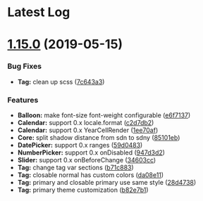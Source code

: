 # Latest Log 

# [1.15.0](https://github.com/alibaba-fusion/next/compare/1.14.2...1.15.0) (2019-05-15)


### Bug Fixes

* **Tag:** clean up scss ([7c643a3](https://github.com/alibaba-fusion/next/commit/7c643a3))


### Features

* **Balloon:** make font-size font-weight configurable ([e6f7137](https://github.com/alibaba-fusion/next/commit/e6f7137))
* **Calendar:** support 0.x locale.format ([c2d7db2](https://github.com/alibaba-fusion/next/commit/c2d7db2))
* **Calendar:** support 0.x YearCellRender ([1ee70af](https://github.com/alibaba-fusion/next/commit/1ee70af))
* **Core:** split shadow distance from sdn to sdny ([85101eb](https://github.com/alibaba-fusion/next/commit/85101eb))
* **DatePicker:** support 0.x ranges ([59d0483](https://github.com/alibaba-fusion/next/commit/59d0483))
* **NumberPicker:** support 0.x onDisabled ([947d3d2](https://github.com/alibaba-fusion/next/commit/947d3d2))
* **Slider:** support 0.x onBeforeChange ([34603cc](https://github.com/alibaba-fusion/next/commit/34603cc))
* **Tag:** change tag var sections ([b71c883](https://github.com/alibaba-fusion/next/commit/b71c883))
* **Tag:** closable normal has custom colors ([da08e11](https://github.com/alibaba-fusion/next/commit/da08e11))
* **Tag:** primary and closable primary use same style ([28d4738](https://github.com/alibaba-fusion/next/commit/28d4738))
* **Tag:** primary theme customization ([b82e7b1](https://github.com/alibaba-fusion/next/commit/b82e7b1))


